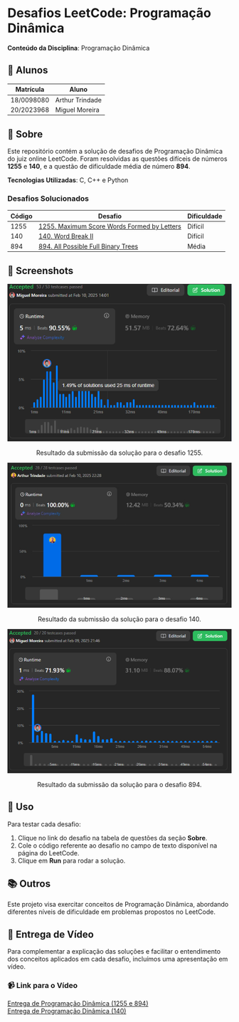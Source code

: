 # Desafios LeetCode: Programação Dinâmica
 
**Conteúdo da Disciplina**: Programação Dinâmica 

## 👥 Alunos
| Matrícula   | Aluno           |
|-------------|------------------|
| 18/0098080  | Arthur Trindade  |
| 20/2023968  | Miguel Moreira   |

## 📝 Sobre
Este repositório contém a solução de desafios de Programação Dinâmica do juiz online LeetCode. Foram resolvidas as questões difíceis de números **1255** e **140**, e a questão de dificuldade média de número **894**.

**Tecnologias Utilizadas**: C, C++ e Python

### Desafios Solucionados
| Código | Desafio                                                                                                      | Dificuldade |
|--------|--------------------------------------------------------------------------------------------------------------|-------------|
| 1255    | [1255. Maximum Score Words Formed by Letters](https://leetcode.com/problems/maximum-score-words-formed-by-letters/description/) | Difícil     |
| 140    | [140. Word Break II](https://leetcode.com/problems/word-break-ii/description/) | Difícil     |
| 894    | [894. All Possible Full Binary Trees](https://leetcode.com/problems/all-possible-full-binary-trees/description/) | Média     |

## 📸 Screenshots
<p align="center">
  <img src="img/1255.png" alt="Resultado da submissão do desafio 1255">
</p>

<p align="center">
  Resultado da submissão da solução para o desafio 1255.
</p>

<p align="center">
  <img src="img/140.jpeg" alt="Resultado da submissão do desafio 140">
</p>

<p align="center">
  Resultado da submissão da solução para o desafio 140.
</p>

<p align="center">
  <img src="img/894.png" alt="Resultado da submissão do desafio 894">
</p>

<p align="center">
  Resultado da submissão da solução para o desafio 894.
</p>


## 🚀 Uso
Para testar cada desafio:
1. Clique no link do desafio na tabela de questões da seção **Sobre**.
2. Cole o código referente ao desafio no campo de texto disponível na página do LeetCode.
3. Clique em **Run** para rodar a solução.

## 📚 Outros
  Este projeto visa exercitar conceitos de Programação Dinâmica, abordando diferentes níveis de dificuldade em problemas propostos no LeetCode.

## 🎥 Entrega de Vídeo

Para complementar a explicação das soluções e facilitar o entendimento dos conceitos aplicados em cada desafio, incluímos uma apresentação em vídeo.

### 📹 Link para o Vídeo
[Entrega de Programação Dinâmica (1255 e 894)](https://www.youtube.com/watch?v=CtyRybA%5C) <br>
[Entrega de Programação Dinâmica (140)](https://www.youtube.com/watch?v=CASDAWKKkan)
